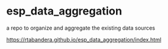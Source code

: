# esp_data_aggregation
a repo to organize and aggregate the existing data sources 

https://rtabandera.github.io/esp_data_aggregation/index.html
